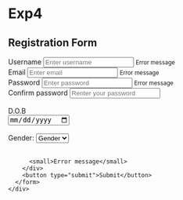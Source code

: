 # Exp4
<html lang="en">
  <head>
    <meta charset="UTF-8" />
    <meta name="viewport" content="width=device-width, initial-scale=1.0" />
    <title>Document</title>
    <link rel="stylesheet" href="exp3.css">
    
  </head>
  <body>
    <div class="container">
      <script type="text/javascript" src="ex3.js"></script>
      <form id="form" class="form">
        <h2>Registration Form</h2>
        <div class="form-control">
          <label for="username">Username</label>
          <input type="text" id="username" placeholder="Enter username" />
          <small>Error message</small>
        </div>
        <div class="form-control">
          <label for="email">Email</label>
          <input type="text" id="email" placeholder="Enter email" />
          <small>Error message</small>
        </div>
        <div class="form-control">
          <label for="password">Password</label>
          <input type="password" id="password" placeholder="Enter password" />
          <small>Error message</small>
        </div>
        <div class="form-control">
          <label for="password2">Confirm password</label>
          <input
            type="password"
            id="password2"
            placeholder="Renter your password"
          />
          <br><br>
                D.O.B<br><input type="date" name="bday"><br><br>
  <!--Gender:
  <br>
  <input type="radio" name="gender">Male <input type="radio" name="gender">Female-->
        Gender:
        <select id="selection">
          <option>Gender</option>
          <option>Male</option>
          <option>Female</option>
        </select>
        <br><br>
        

          <small>Error message</small>
        </div>
        <button type="submit">Submit</button>
      </form>
    </div>

  </body>
</html>

    
